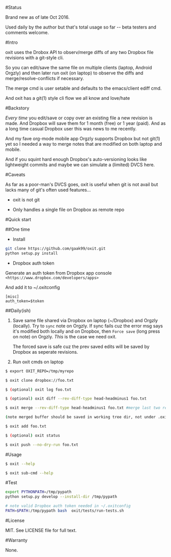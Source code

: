 #Status

Brand new as of late Oct 2016.

Used daily by the author but that's total usage so far -- beta testers and comments welcome.

#Intro

oxit uses the Drobox API to observ/merge diffs of any two Dropbox file revisions with a git-style cli.

So you can edit/save the same file on multiple clients (laptop, Android Orgzly) and then later run oxit (on laptop) to observe the diffs and merge/resolve-conflicts if necessary.

The merge cmd is user setable and defaults to the emacs/client ediff cmd.

And oxit has a git(1) style cli flow we all know and love/hate

#Backstory

*Every time* you edit/save or copy over an existing file a new revision is made.
And Dropbox will save them for 1 month (free) or 1 year (paid).
And as a long time casual Dropbox user this was news to me recently.

And  my fave org-mode mobile app Orgzly supports Dropbox but not git(1) yet so I needed a way to merge notes that are modified on both laptop and mobile.

And if you squint hard enough Dropbox's auto-versioning looks like lightweight commits and maybe we can simulate a (limited) DVCS here.

#Caveats

As far as a poor-man's DVCS goes, oxit is useful when git is not avail but lacks many of git's often used features...

* oxit is not git

* Only handles a single file on Dropbox as remote repo

#Quick start

##One time
* Install

```bash
git clone https://github.com/gaak99/oxit.git
python setup.py install 
```
* Dropbox auth token

Generate an auth token from Dropbox app console
   `<https://www.dropbox.com/developers/apps>`
   
And add it to ~/.oxitconfig

```
[misc]
auth_token=$token
```

##Daily(ish)

1. Save same file shared via Dropbox on laptop (~/Dropbox) and Orgzly (locally).
Try to `sync` note on Orgzly.
If sync fails cuz the error msg says it's modified both locally and on Dropbox, then `Force save` (long press on note) on Orgzly.
*This* is the case we need oxit.

   The forced save is safe cuz the prev saved edits will be saved by Dropbox as seperate revisions.

2. Run oxit cmds on laptop

```bash
$ export OXIT_REPO=/tmp/myrepo

$ oxit clone dropbox://foo.txt

$ (optional) oxit log foo.txt

$ (optional) oxit diff --rev-diff-type head-headminus1 foo.txt

$ oxit merge --rev-diff-type head-headminus1 foo.txt #merge last two revisions

(note merged buffer should be saved in working tree dir, not under .oxit/)

$ oxit add foo.txt

$ (optional) oxit status

$ oxit push --no-dry-run foo.txt
```

#Usage
```bash
$ oxit --help

$ oxit sub-cmd --help
```

#Test

```bash
export PYTHONPATH=/tmp/pypath
python setup.py develop --install-dir /tmp/pypath

# note valid Dropbox auth token needed in ~/.oxitconfig
PATH=$PATH:/tmp/pypath bash  oxit/tests/run-tests.sh
```

#License

MIT.  See LICENSE file for full text.

#Warranty
 
None.
